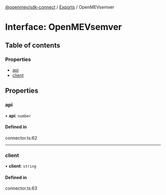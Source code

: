 [@openmev/sdk-connect](../README.md) / [Exports](../modules.md) / OpenMEVsemver

# Interface: OpenMEVsemver

## Table of contents

### Properties

- [api](OpenMEVsemver.md#api)
- [client](OpenMEVsemver.md#client)

## Properties

### api

• **api**: `number`

#### Defined in

connector.ts:62

---

### client

• **client**: `string`

#### Defined in

connector.ts:63
